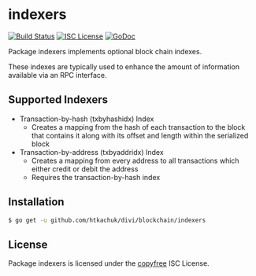 indexers
========

[![Build Status](https://travis-ci.org/htkachuk/btcd.png?branch=master)](https://travis-ci.org/htkachuk/btcd)
[![ISC License](http://img.shields.io/badge/license-ISC-blue.svg)](http://copyfree.org)
[![GoDoc](https://godoc.org/github.com/htkachuk/divi/blockchain/indexers?status.png)](http://godoc.org/github.com/htkachuk/divi/blockchain/indexers)

Package indexers implements optional block chain indexes.

These indexes are typically used to enhance the amount of information available
via an RPC interface.

## Supported Indexers

- Transaction-by-hash (txbyhashidx) Index
  - Creates a mapping from the hash of each transaction to the block that
    contains it along with its offset and length within the serialized block
- Transaction-by-address (txbyaddridx) Index
  - Creates a mapping from every address to all transactions which either credit
    or debit the address
  - Requires the transaction-by-hash index

## Installation

```bash
$ go get -u github.com/htkachuk/divi/blockchain/indexers
```

## License

Package indexers is licensed under the [copyfree](http://copyfree.org) ISC
License.
